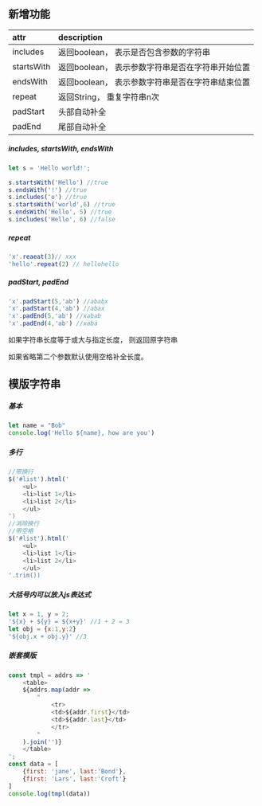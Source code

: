 ## 新增功能
|attr|description|
|:-|:-|
|includes|返回boolean， 表示是否包含参数的字符串|
|startsWith|返回boolean， 表示参数字符串是否在字符串开始位置|
|endsWith|返回boolean， 表示参数字符串是否在字符串结束位置|
|repeat|返回String， 重复字符串n次|
|padStart|头部自动补全|
|padEnd|尾部自动补全|

##### includes, startsWith, endsWith
```javascript
let s = 'Hello world!';

s.startsWith('Hello') //true
s.endsWith('!') //true
s.includes('o') //true
s.startsWith('world',6) //true
s.endsWith('Hello', 5) //true
s.includes('Hello', 6) //false
```

##### repeat
```javascript
'x'.reaeat(3)// xxx
'hello'.repeat(2) // hellohello
```

##### padStart, padEnd
```javascript
'x'.padStart(5,'ab') //ababx
'x'.padStart(4,'ab') //abax
'x'.padEnd(5,'ab') //xabab
'x'.padEnd(4,'ab') //xaba
```
如果字符串长度等于或大与指定长度， 则返回原字符串

如果省略第二个参数默认使用空格补全长度。

## 模版字符串
##### 基本
```javascript
let name = "Bob"
console.log('Hello ${name}, how are you')
```

##### 多行
```javascript
//带换行
$('#list').html('
    <ul>
    <li>list 1</li>
    <li>list 2</li>
    </ul>
')
//消除换行
//带空格
$('#list').html('
    <ul>
    <li>list 1</li>
    <li>list 2</li>
    </ul>
'.trim())
```

##### 大括号内可以放入js表达式
```javascript
let x = 1, y = 2;
'${x} + ${y} = ${x+y}' //1 + 2 = 3
let obj = {x:1,y:2}
'${obj.x + obj.y}' //3
```

##### 嵌套模版
```javascript
const tmpl = addrs => '
    <table>
    ${addrs.map(addr => 
        "
            <tr>
            <td>${addr.first}</td>
            <td>${addr.last}</td>
            </tr>
        "
    ).join('')}
    </table>
';
const data = [
    {first: 'jane', last:'Bond'},
    {first: 'Lars', last:'Croft'}
]
console.log(tmpl(data))
```